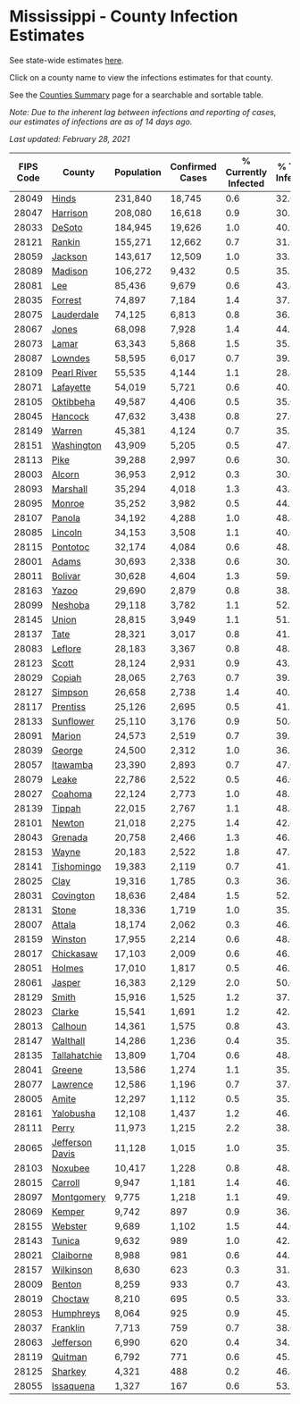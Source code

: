 # Mississippi - County Infection Estimates

See state-wide estimates [here](/infections/us-ms).

Click on a county name to view the infections estimates for that county.

See the [Counties Summary](/infections/summary-counties) page for a searchable and sortable table.

*Note: Due to the inherent lag between infections and reporting of cases, our estimates of infections are as of 14 days ago.*

*Last updated: February 28, 2021*

|   FIPS Code |                             County |   Population |   Confirmed Cases |   % Currently Infected |   % Total Infected |
|-------------|------------------------------------|--------------|-------------------|------------------------|--------------------|
|       28049 |                     [Hinds](hinds) |      231,840 |            18,745 |                    0.6 |               32.0 |
|       28047 |               [Harrison](harrison) |      208,080 |            16,618 |                    0.9 |               30.1 |
|       28033 |                   [DeSoto](desoto) |      184,945 |            19,626 |                    1.0 |               40.9 |
|       28121 |                   [Rankin](rankin) |      155,271 |            12,662 |                    0.7 |               31.0 |
|       28059 |                 [Jackson](jackson) |      143,617 |            12,509 |                    1.0 |               33.3 |
|       28089 |                 [Madison](madison) |      106,272 |             9,432 |                    0.5 |               35.2 |
|       28081 |                         [Lee](lee) |       85,436 |             9,679 |                    0.6 |               43.4 |
|       28035 |                 [Forrest](forrest) |       74,897 |             7,184 |                    1.4 |               37.2 |
|       28075 |           [Lauderdale](lauderdale) |       74,125 |             6,813 |                    0.8 |               36.1 |
|       28067 |                     [Jones](jones) |       68,098 |             7,928 |                    1.4 |               44.5 |
|       28073 |                     [Lamar](lamar) |       63,343 |             5,868 |                    1.5 |               35.3 |
|       28087 |                 [Lowndes](lowndes) |       58,595 |             6,017 |                    0.7 |               39.2 |
|       28109 |         [Pearl River](pearl-river) |       55,535 |             4,144 |                    1.1 |               28.4 |
|       28071 |             [Lafayette](lafayette) |       54,019 |             5,721 |                    0.6 |               40.5 |
|       28105 |             [Oktibbeha](oktibbeha) |       49,587 |             4,406 |                    0.5 |               35.0 |
|       28045 |                 [Hancock](hancock) |       47,632 |             3,438 |                    0.8 |               27.0 |
|       28149 |                   [Warren](warren) |       45,381 |             4,124 |                    0.7 |               35.7 |
|       28151 |           [Washington](washington) |       43,909 |             5,205 |                    0.5 |               47.4 |
|       28113 |                       [Pike](pike) |       39,288 |             2,997 |                    0.6 |               30.8 |
|       28003 |                   [Alcorn](alcorn) |       36,953 |             2,912 |                    0.3 |               30.0 |
|       28093 |               [Marshall](marshall) |       35,294 |             4,018 |                    1.3 |               43.4 |
|       28095 |                   [Monroe](monroe) |       35,252 |             3,982 |                    0.5 |               44.5 |
|       28107 |                   [Panola](panola) |       34,192 |             4,288 |                    1.0 |               48.4 |
|       28085 |                 [Lincoln](lincoln) |       34,153 |             3,508 |                    1.1 |               40.0 |
|       28115 |               [Pontotoc](pontotoc) |       32,174 |             4,084 |                    0.6 |               48.7 |
|       28001 |                     [Adams](adams) |       30,693 |             2,338 |                    0.6 |               30.3 |
|       28011 |                 [Bolivar](bolivar) |       30,628 |             4,604 |                    1.3 |               59.0 |
|       28163 |                     [Yazoo](yazoo) |       29,690 |             2,879 |                    0.8 |               38.1 |
|       28099 |                 [Neshoba](neshoba) |       29,118 |             3,782 |                    1.1 |               52.5 |
|       28145 |                     [Union](union) |       28,815 |             3,949 |                    1.1 |               51.9 |
|       28137 |                       [Tate](tate) |       28,321 |             3,017 |                    0.8 |               41.1 |
|       28083 |                 [Leflore](leflore) |       28,183 |             3,367 |                    0.8 |               48.3 |
|       28123 |                     [Scott](scott) |       28,124 |             2,931 |                    0.9 |               43.1 |
|       28029 |                   [Copiah](copiah) |       28,065 |             2,763 |                    0.7 |               39.5 |
|       28127 |                 [Simpson](simpson) |       26,658 |             2,738 |                    1.4 |               40.2 |
|       28117 |               [Prentiss](prentiss) |       25,126 |             2,695 |                    0.5 |               41.1 |
|       28133 |             [Sunflower](sunflower) |       25,110 |             3,176 |                    0.9 |               50.4 |
|       28091 |                   [Marion](marion) |       24,573 |             2,519 |                    0.7 |               39.8 |
|       28039 |                   [George](george) |       24,500 |             2,312 |                    1.0 |               36.7 |
|       28057 |               [Itawamba](itawamba) |       23,390 |             2,893 |                    0.7 |               47.6 |
|       28079 |                     [Leake](leake) |       22,786 |             2,522 |                    0.5 |               46.0 |
|       28027 |                 [Coahoma](coahoma) |       22,124 |             2,773 |                    1.0 |               48.9 |
|       28139 |                   [Tippah](tippah) |       22,015 |             2,767 |                    1.1 |               48.4 |
|       28101 |                   [Newton](newton) |       21,018 |             2,275 |                    1.4 |               42.0 |
|       28043 |                 [Grenada](grenada) |       20,758 |             2,466 |                    1.3 |               46.8 |
|       28153 |                     [Wayne](wayne) |       20,183 |             2,522 |                    1.8 |               47.8 |
|       28141 |           [Tishomingo](tishomingo) |       19,383 |             2,119 |                    0.7 |               41.8 |
|       28025 |                       [Clay](clay) |       19,316 |             1,785 |                    0.3 |               36.0 |
|       28031 |             [Covington](covington) |       18,636 |             2,484 |                    1.5 |               52.1 |
|       28131 |                     [Stone](stone) |       18,336 |             1,719 |                    1.0 |               35.1 |
|       28007 |                   [Attala](attala) |       18,174 |             2,062 |                    0.3 |               46.1 |
|       28159 |                 [Winston](winston) |       17,955 |             2,214 |                    0.6 |               48.6 |
|       28017 |             [Chickasaw](chickasaw) |       17,103 |             2,009 |                    0.6 |               46.7 |
|       28051 |                   [Holmes](holmes) |       17,010 |             1,817 |                    0.5 |               46.1 |
|       28061 |                   [Jasper](jasper) |       16,383 |             2,129 |                    2.0 |               50.0 |
|       28129 |                     [Smith](smith) |       15,916 |             1,525 |                    1.2 |               37.7 |
|       28023 |                   [Clarke](clarke) |       15,541 |             1,691 |                    1.2 |               42.3 |
|       28013 |                 [Calhoun](calhoun) |       14,361 |             1,575 |                    0.8 |               43.2 |
|       28147 |               [Walthall](walthall) |       14,286 |             1,236 |                    0.4 |               35.3 |
|       28135 |       [Tallahatchie](tallahatchie) |       13,809 |             1,704 |                    0.6 |               48.4 |
|       28041 |                   [Greene](greene) |       13,586 |             1,274 |                    1.1 |               35.2 |
|       28077 |               [Lawrence](lawrence) |       12,586 |             1,196 |                    0.7 |               37.6 |
|       28005 |                     [Amite](amite) |       12,297 |             1,112 |                    0.5 |               35.2 |
|       28161 |             [Yalobusha](yalobusha) |       12,108 |             1,437 |                    1.2 |               46.1 |
|       28111 |                     [Perry](perry) |       11,973 |             1,215 |                    2.2 |               38.9 |
|       28065 | [Jefferson Davis](jefferson-davis) |       11,128 |             1,015 |                    1.0 |               35.2 |
|       28103 |                 [Noxubee](noxubee) |       10,417 |             1,228 |                    0.8 |               48.5 |
|       28015 |                 [Carroll](carroll) |        9,947 |             1,181 |                    1.4 |               46.9 |
|       28097 |           [Montgomery](montgomery) |        9,775 |             1,218 |                    1.1 |               49.6 |
|       28069 |                   [Kemper](kemper) |        9,742 |               897 |                    0.9 |               36.6 |
|       28155 |                 [Webster](webster) |        9,689 |             1,102 |                    1.5 |               44.0 |
|       28143 |                   [Tunica](tunica) |        9,632 |               989 |                    1.0 |               42.1 |
|       28021 |             [Claiborne](claiborne) |        8,988 |               981 |                    0.6 |               44.1 |
|       28157 |             [Wilkinson](wilkinson) |        8,630 |               623 |                    0.3 |               31.2 |
|       28009 |                   [Benton](benton) |        8,259 |               933 |                    0.7 |               43.7 |
|       28019 |                 [Choctaw](choctaw) |        8,210 |               695 |                    0.5 |               33.0 |
|       28053 |             [Humphreys](humphreys) |        8,064 |               925 |                    0.9 |               45.7 |
|       28037 |               [Franklin](franklin) |        7,713 |               759 |                    0.7 |               38.0 |
|       28063 |             [Jefferson](jefferson) |        6,990 |               620 |                    0.4 |               34.9 |
|       28119 |                 [Quitman](quitman) |        6,792 |               771 |                    0.6 |               45.5 |
|       28125 |                 [Sharkey](sharkey) |        4,321 |               488 |                    0.2 |               46.4 |
|       28055 |             [Issaquena](issaquena) |        1,327 |               167 |                    0.6 |               53.5 |